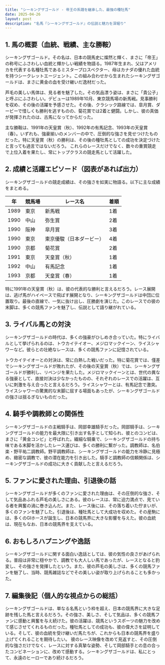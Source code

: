 ```yaml
---
title: "シーキングザゴールド - 帝王の系譜を継承した、最強の種牡馬"
date: 2025-04-26
layout: post
description: "名馬『シーキングザゴールド』の伝説と魅力を深堀り"
---
```


## 1. 馬の概要（血統、戦績、主な勝鞍）

シーキングザゴールド。その名は、日本の競馬史に燦然と輝く、まさに「帝王」の称号にふさわしい血統と輝かしい戦績を物語る。1987年生まれ、父はアメリカを代表する名種牡馬であるミスタープロスペクター、母はカナダの優れた血統を持つシークレットエージェント。この組み合わせから生まれたシーキングザゴールドは、まさに黄金の血を受け継いだ逸材だった。

芦毛の美しい馬体は、見る者を魅了した。その気品漂う姿は、まさに「貴公子」と呼ぶにふさわしい。デビューは1989年10月、東京競馬場の新馬戦。見事勝利を収め、その後の活躍を予感させた。その後、クラシック路線では、皐月賞、ダービーで惜しくも勝利を逃すものの、菊花賞では2着と健闘。しかし、彼の真価が発揮されたのは、古馬になってからだった。

主な勝鞍は、1991年の天皇賞（秋）、1992年の有馬記念、1993年の天皇賞（春）。いずれも、強豪揃いのメンバーの中で、圧倒的な強さを見せつけたものだった。特に天皇賞（秋）の勝利は、その後の種牡馬としての成功を決定づけたと言っても過言ではないだろう。  これらのレースだけでなく、数々の重賞競走で上位入着を果たし、常にトップクラスの競走馬として活躍した。


## 2. 成績と活躍エピソード（図表があれば出力）

シーキングザゴールドの競走成績は、その強さを如実に物語る。以下に主な成績をまとめる。

| 年 | 競馬場 | レース名 | 着順 |
|---|---|---|---|
| 1989 | 東京 | 新馬戦 | 1着 |
| 1990 | 中山 | 弥生賞 | 2着 |
| 1990 | 阪神 | 皐月賞 | 3着 |
| 1990 | 東京 | 東京優駿（日本ダービー） | 4着 |
| 1990 | 京都 | 菊花賞 | 2着 |
| 1991 | 東京 | 天皇賞（秋） | 1着 |
| 1992 | 中山 | 有馬記念 | 1着 |
| 1993 | 京都 | 天皇賞（春） | 1着 |


特に1991年の天皇賞（秋）は、彼の代表的な勝利と言えるだろう。レース展開は、逃げ馬がハイペースで飛ばす展開となり、シーキングザゴールドは中団に位置取り。最後の直線で、一気に抜け出し、圧勝劇を演じた。このレースでの彼の末脚は、多くの競馬ファンを魅了し、伝説として語り継がれている。


## 3. ライバル馬との対決

シーキングザゴールドの時代は、多くの強豪がひしめき合っていた。特にライバルとして挙げられるのは、トウカイテイオー、メジロマックイーン、ライスシャワーなど。彼らとの壮絶なレースは、多くの競馬ファンに記憶されている。

トウカイテイオーとの対決は、常に白熱した戦いだった。特に菊花賞では、僅差でシーキングザゴールドが敗れたが、その後の天皇賞（秋）では、シーキングザゴールドが勝利し、リベンジを果たした。メジロマックイーンとは、世代の異なる強豪として、直接対決は少なかったものの、それぞれのレースでの活躍は、互いに刺激を与え合ったと言えるだろう。ライスシャワーとは、有馬記念で激突。ライスシャワーの驚異的な末脚に屈する場面もあったが、シーキングザゴールドの強さは揺るぎないものだった。


## 4. 騎手や調教師との関係性

シーキングザゴールドの主戦騎手は、岡部幸雄騎手だった。岡部騎手は、シーキングザゴールドの能力を最大限に引き出す名手として知られ、彼とのコンビは、まさに「黄金コンビ」と呼ばれた。繊細な騎乗で、シーキングザゴールドの持ち味である末脚を活かしたレース運びは、多くの勝利に繋がった。調教師は、名伯楽・野平祐二調教師。野平調教師は、シーキングザゴールドの能力を冷静に見極め、緻密な調教で、彼の潜在能力を引き出した。騎手と調教師の信頼関係は、シーキングザゴールドの成功に大きく貢献したと言えるだろう。


## 5. ファンに愛された理由、引退後の話

シーキングザゴールドが多くのファンに愛された理由は、その圧倒的な強さ、そして気品あふれる芦毛の美しさにある。彼のレースは、常に迫力満点で、見ている者を興奮の渦に巻き込んだ。また、レース後には、その落ち着いた佇まいが、多くのファンを魅了した。引退後は、種牡馬として大成功を収めた。その産駒には、多くのGIホースが誕生し、日本の競馬界に大きな影響を与えた。彼の血統は、現在もなお、日本の競馬界を支えている。


## 6. おもしろハプニングや逸話

シーキングザゴールドに関する面白い逸話としては、彼の気性の良さがあげられる。普段は非常に穏やかで、調教でも大人しい馬であったが、レースとなると豹変し、その強さを発揮したという。また、彼の芦毛の美しさは、多くの競馬ファンを魅了し、当時、競馬雑誌などでその美しい姿が取り上げられることも多かった。


## 7. 編集後記（個人的な視点からの総括）

シーキングザゴールドは、単なる名馬という枠を超え、日本の競馬界に大きな足跡を残した馬と言えるだろう。その強さ、美しさ、そして気品は、多くの競馬ファンに感動と興奮を与え続けた。彼の活躍は、競馬というスポーツの魅力を改めて感じさせてくれるものだった。種牡馬としての成功も、彼の偉大さを証明している。そして、彼の血統を受け継いだ馬たちが、これからも日本の競馬界を盛り上げてくれることを期待したい。  彼のレース映像を改めて見返すと、その圧倒的な強さだけでなく、レースに対する真摯な姿勢、そして岡部騎手との息の合ったコンビネーションに、改めて感動する。シーキングザゴールドは、私にとって、永遠のヒーローであり続けるだろう。
